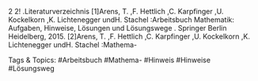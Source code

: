 2 2!
.Literaturverzeichnis
[1]Arens, T. ,F. Hettlich ,C. Karpfinger ,U. Kockelkorn ,K. Lichtenegger undH. Stachel :Arbeitsbuch
Mathematik: Aufgaben, Hinweise, Lösungen und Lösungswege . Springer Berlin Heidelberg, 2015.
[2]Arens, T. ,F. Hettlich ,C. Karpfinger ,U. Kockelkorn ,K. Lichtenegger undH. Stachel :Mathema-

   Tags & Topics:
   #Arbeitsbuch
   #Mathema-
   #Hinweis
   #Hinweise
   #Lösungsweg